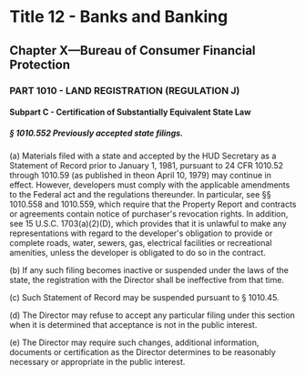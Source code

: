 
# Title 12 - Banks and Banking
## Chapter X—Bureau of Consumer Financial Protection
### PART 1010 - LAND REGISTRATION (REGULATION J)
#### Subpart C - Certification of Substantially Equivalent State Law
##### § 1010.552 Previously accepted state filings.

(a) Materials filed with a state and accepted by the HUD Secretary as a Statement of Record prior to January 1, 1981, pursuant to 24 CFR 1010.52 through 1010.59 (as published in theon April 10, 1979) may continue in effect. However, developers must comply with the applicable amendments to the Federal act and the regulations thereunder. In particular, see §§ 1010.558 and 1010.559, which require that the Property Report and contracts or agreements contain notice of purchaser's revocation rights. In addition, see 15 U.S.C. 1703(a)(2)(D), which provides that it is unlawful to make any representations with regard to the developer's obligation to provide or complete roads, water, sewers, gas, electrical facilities or recreational amenities, unless the developer is obligated to do so in the contract.

(b) If any such filing becomes inactive or suspended under the laws of the state, the registration with the Director shall be ineffective from that time.

(c) Such Statement of Record may be suspended pursuant to § 1010.45.

(d) The Director may refuse to accept any particular filing under this section when it is determined that acceptance is not in the public interest.

(e) The Director may require such changes, additional information, documents or certification as the Director determines to be reasonably necessary or appropriate in the public interest.
